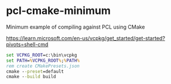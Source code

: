 # pcl-cmake-minimum
Minimum example of compiling against PCL using CMake

https://learn.microsoft.com/en-us/vcpkg/get_started/get-started?pivots=shell-cmd
```bat
set VCPKG_ROOT=c:\bin\vcpkg
set PATH=%VCPKG_ROOT%;%PATH%
rem create CMakePresets.json
cmake --preset=default
cmake --build build
```